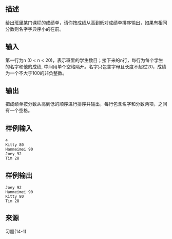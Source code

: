 ## 描述


给出班里某门课程的成绩单，请你按成绩从高到低对成绩单排序输出，如果有相同分数则名字字典序小的在前。

## 输入


第一行为n (0 < n < 20)，表示班里的学生数目；接下来的n行，每行为每个学生的名字和他的成绩, 中间用单个空格隔开。名字只包含字母且长度不超过20，成绩为一个不大于100的非负整数。

## 输出


把成绩单按分数从高到低的顺序进行排序并输出，每行包含名字和分数两项，之间有一个空格。

## 样例输入


```
4
Kitty 80
Hanmeimei 90
Joey 92
Tim 28
```


## 样例输出


```
Joey 92
Hanmeimei 90 
Kitty 80
Tim 28
```


## 来源


习题(14-1)

